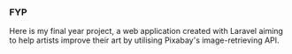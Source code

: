 ### FYP

Here is my final year project, a web application created with Laravel aiming to help artists improve their art by utilising Pixabay's image-retrieving API. 
